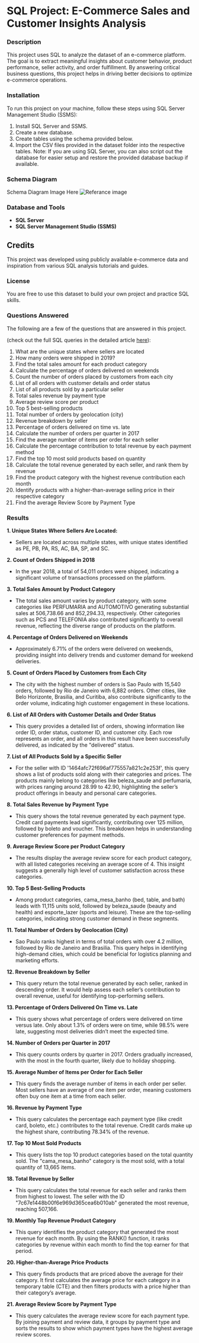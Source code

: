# SQL Project: E-Commerce Sales and Customer Insights Analysis

### Description
This project uses SQL to analyze the dataset of an e-commerce platform. The goal is to extract meaningful insights about customer behavior, product performance, seller activity, and order fulfillment. By answering critical business questions, this project helps in driving better decisions to optimize e-commerce operations.

### Installation
To run this project on your machine, follow these steps using SQL Server Management Studio (SSMS):

  1. Install SQL Server and SSMS.
  2. Create a new database.
  3. Create tables using the schema provided below.
  4. Import the CSV files provided in the dataset folder into the respective tables.
Note: If you are using SQL Server, you can also script out the database for easier setup and restore the provided database backup if available.

### Schema Diagram
Schema Diagram Image Here 
![Referance image](/SchemaDiagram.png)

### Database and Tools
- **SQL Server**
- **SQL Server Management Studio (SSMS)**
## Credits
This project was developed using publicly available e-commerce data and inspiration from various SQL analysis tutorials and guides.

### License
You are free to use this dataset to build your own project and practice SQL skills.

### Questions Answered
The following are a few of the questions that are answered in this project.
 
(check out the full SQL queries in the detailed article [here](https://treasarose.github.io/sql_sample_project/Ecommerce_Query_Analysis.html)):

1. What are the unique states where sellers are located
2. How many orders were shipped in 2019?
3. Find the total sales amount for each product category
4. Calculate the percentage of orders delivered on weekends
5. Count the number of orders placed by customers from each city
6. List of all orders with customer details and order status 
7. List of all products sold by a particular seller
8. Total sales revenue by payment type
9. Average review score per product
10. Top 5 best-selling products
11. Total number of orders by geolocation (city)
12. Revenue breakdown by seller
13. Percentage of orders delivered on time vs. late
14. Calculate the number of orders per quarter in 2017
15. Find the average number of items per order for each seller
16. Calculate the percentage contribution to total revenue by each payment method
17. Find the top 10 most sold products based on quantity
18. Calculate the total revenue generated by each seller, and rank them by revenue
19. Find the product category with the highest revenue contribution each month
20. Identify products with a higher-than-average selling price in their respective category
21. Find the average Review Score by Payment Type

### Results
**1. Unique States Where Sellers Are Located:**

- Sellers are located across multiple states, with unique states identified as PE, PB, PA, RS, AC, BA, SP, and SC.
     
**2. Count of Orders Shipped in 2018**

- In the year 2018, a total of 54,011 orders were shipped, indicating a significant volume of transactions processed on the platform.

**3. Total Sales Amount by Product Category**
  
- The total sales amount varies by product category, with some categories like PERFUMARIA and AUTOMOTIVO generating substantial sales at 506,738.66 and 852,294.33, respectively. Other categories such as PCS and TELEFONIA also contributed significantly to overall revenue, reflecting the diverse range of products on the platform.

**4. Percentage of Orders Delivered on Weekends**

 - Approximately 6.71% of the orders were delivered on weekends, providing insight into delivery trends and customer demand for weekend deliveries.

**5. Count of Orders Placed by Customers from Each City**

- The city with the highest number of orders is Sao Paulo with 15,540 orders, followed by Rio de Janeiro with 6,882 orders. Other cities, like Belo Horizonte, Brasilia, and Curitiba, also contribute significantly to the order volume, indicating high customer engagement in these locations.

**6. List of All Orders with Customer Details and Order Status**

- This query provides a detailed list of orders, showing information like order ID, order status, customer ID, and customer city. Each row represents an order, and all orders in this result have been successfully delivered, as indicated by the "delivered" status.

**7. List of All Products Sold by a Specific Seller**

- For the seller with ID '1464afc72f696af775557a821c2e253f', this query shows a list of products sold along with their categories and prices. The products mainly belong to categories like beleza_saude and perfumaria, with prices ranging around 28.99 to 42.90, highlighting the seller’s product offerings in beauty and personal care categories.

**8. Total Sales Revenue by Payment Type**

- This query shows the total revenue generated by each payment type. Credit card payments lead significantly, contributing over 125 million, followed by boleto and voucher. This breakdown helps in understanding customer preferences for payment methods.

**9. Average Review Score per Product Category**

- The results display the average review score for each product category, with all listed categories receiving an average score of 4. This insight suggests a generally high level of customer satisfaction across these categories.

**10. Top 5 Best-Selling Products**

- Among product categories, cama_mesa_banho (bed, table, and bath) leads with 11,115 units sold, followed by beleza_saude (beauty and health) and esporte_lazer (sports and leisure). These are the top-selling categories, indicating strong customer demand in these segments.

**11. Total Number of Orders by Geolocation (City)**

- Sao Paulo ranks highest in terms of total orders with over 4.2 million, followed by Rio de Janeiro and Brasilia. This query helps in identifying high-demand cities, which could be beneficial for logistics planning and marketing efforts.

**12. Revenue Breakdown by Seller**

- This query return the total revenue generated by each seller, ranked in descending order. It would help assess each seller’s contribution to overall revenue, useful for identifying top-performing sellers.

**13. Percentage of Orders Delivered On Time vs. Late**

- This query shows what percentage of orders were delivered on time versus late. Only about 1.3% of orders were on time, while 98.5% were late, suggesting most deliveries didn’t meet the expected time.

**14. Number of Orders per Quarter in 2017**

- This query counts orders by quarter in 2017. Orders gradually increased, with the most in the fourth quarter, likely due to holiday shopping.

**15. Average Number of Items per Order for Each Seller**

- This query finds the average number of items in each order per seller. Most sellers have an average of one item per order, meaning customers often buy one item at a time from each seller.

**16. Revenue by Payment Type**

- This query calculates the percentage each payment type (like credit card, boleto, etc.) contributes to the total revenue. Credit cards make up the highest share, contributing 78.34% of the revenue.

**17. Top 10 Most Sold Products**

- This query lists the top 10 product categories based on the total quantity sold. The "cama_mesa_banho" category is the most sold, with a total quantity of 13,665 items.

**18. Total Revenue by Seller**

- This query calculates the total revenue for each seller and ranks them from highest to lowest. The seller with the ID "7c67e1448b00f6e969d365cea6b010ab" generated the most revenue, reaching 507,166.

**19. Monthly Top Revenue Product Category**

- This query identifies the product category that generated the most revenue for each month. By using the RANK() function, it ranks categories by revenue within each month to find the top earner for that period.

**20. Higher-than-Average Price Products**

- This query finds products that are priced above the average for their category. It first calculates the average price for each category in a temporary table (CTE) and then filters products with a price higher than their category’s average.

**21. Average Review Score by Payment Type**

- This query calculates the average review score for each payment type. By joining payment and review data, it groups by payment type and sorts the results to show which payment types have the highest average review scores.








